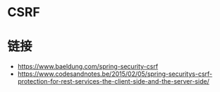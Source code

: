 # CSRF

# 链接

- https://www.baeldung.com/spring-security-csrf
- https://www.codesandnotes.be/2015/02/05/spring-securitys-csrf-protection-for-rest-services-the-client-side-and-the-server-side/
